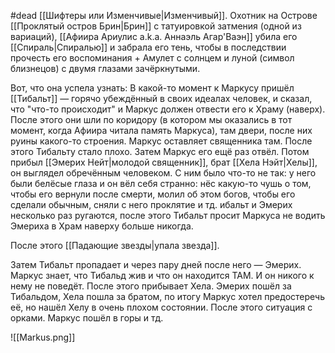 #dead 
[[Шифтеры или Изменчивые|Изменчивый]]. Охотник на Острове [[Проклятый остров Брин|Брин]] с татуировкой затмения (одной из вариаций), [[Афиира Ариулис a.k.a. Аннаэль Агар'Ваэн]] убила его [[Спираль|Спиралью]] и забрала его тень, чтобы в последствии прочесть его воспоминания + Амулет с солнцем и луной (символ близнецов) с двумя глазами зачёркнутыми. 

Вот, что она успела узнать:
В какой-то момент к Маркусу пришёл [[Тибальт]] — горячо убеждённый в своих идеалах человек, и сказал, что "что-то происходит" и Маркус должен отвести его к Храму (наверх). После этого они шли по коридору (в котором мы оказались в тот момент, когда Афиира читала память Маркуса), там двери, после них руины какого-то строения. 
Маркус оставляет священника там. После этого Тибальту стало плохо. Затем Маркус его ещё раз отвёл. Потом прибыл [[Эмерих Нейт|молодой священник]], брат [[Хела Нэйт|Хелы]], он выглядел обречённым человеком. С ним было что-то не так: у него были белёсые глаза и он вёл себя странно: нёс какую-то чушь о том, чтобы его вернули после смерти, молил об этом богов, чтобы его сделали обычным, сняли с него проклятие и тд.
ибальт и Эмерих несколько раз ругаются, после этого Тибальт просит Маркуса не водить Эмериха в Храм наверху больше никогда. 

После этого [[Падающие звезды|упала звезда]]. 

Затем Тибальт пропадает и через пару дней после него — Эмерих. 
Маркус знает, что Тибальд жив и что он находится ТАМ. И он никого к нему не поведёт. После этого прибывает Хела. 
Эмерих пошёл за Тибальдом, Хела пошла за братом, по итогу Маркус хотел предостеречь её, но нашёл Хелу в очень плохом состоянии. После этого ситуация с орками. Маркус пошёл в горы и тд. 


![[Markus.png]]